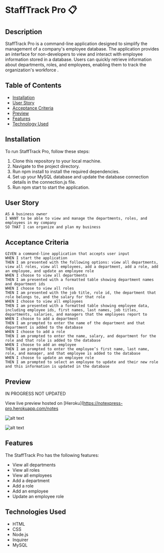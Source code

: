 # StaffTrack Pro 📋

## Description

StaffTrack Pro is a command-line application designed to simplify the management of a company's employee database.  The application provides an interface for non-developers to view and interact with employee information stored in a database. Users can quickly retrieve information about departments, roles, and employees, enabling them to track the organization's workforce .

## Table of Contents

- [Installation](#installation)
- [User Story](#user-story)
- [Acceptance Criteria](#acceptance-criteria)
- [Preview](#preview)
- [Features](#features)
- [Technology Used](#technologies-used)


## Installation

To run StaffTrack Pro, follow these steps:
1. Clone this repository to your local machine.
2. Navigate to the project directory.
3. Run npm install to install the required dependencies.
4. Set up your MySQL database and update the database connection details in the connection.js file.
5. Run npm start to start the application.


## User Story

```
AS A business owner
I WANT to be able to view and manage the departments, roles, and employees in my company
SO THAT I can organize and plan my business
```

## Acceptance Criteria

```
GIVEN a command-line application that accepts user input
WHEN I start the application
THEN I am presented with the following options: view all departments, view all roles, view all employees, add a department, add a role, add an employee, and update an employee role
WHEN I choose to view all departments
THEN I am presented with a formatted table showing department names and department ids
WHEN I choose to view all roles
THEN I am presented with the job title, role id, the department that role belongs to, and the salary for that role
WHEN I choose to view all employees
THEN I am presented with a formatted table showing employee data, including employee ids, first names, last names, job titles, departments, salaries, and managers that the employees report to
WHEN I choose to add a department
THEN I am prompted to enter the name of the department and that department is added to the database
WHEN I choose to add a role
THEN I am prompted to enter the name, salary, and department for the role and that role is added to the database
WHEN I choose to add an employee
THEN I am prompted to enter the employee’s first name, last name, role, and manager, and that employee is added to the database
WHEN I choose to update an employee role
THEN I am prompted to select an employee to update and their new role and this information is updated in the database
```

## Preview

IN PROGRESS NOT UPDATED

View live preview hosted on [Heroku](https://notexpress-pro.herokuapp.com/notes

![alt text](/media/readme-screenshot-1.png)

![alt text](/media/readme-screenshot-2.png)



## Features
The StaffTrack Pro has the following features:

- View all departments
- View all roles
- View all employees
- Add a department
- Add a role
- Add an employee
- Update an employee role


## Technologies Used
- HTML
- CSS
- Node.js
- Inquirer
- MySQL

